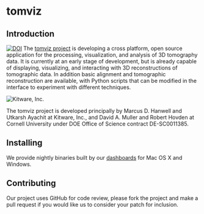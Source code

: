 tomviz
======

Introduction
------------

[![DOI](https://zenodo.org/badge/doi/10.5281/zenodo.11445.png)](http://dx.doi.org/10.5281/zenodo.11445)
The [tomviz project][tomviz] is developing a cross platform, open source
application for the processing, visualization, and analysis of 3D tomography
data. It is currently at an early stage of development, but is already capable
of displaying, visualizing, and interacting with 3D reconstructions of
tomographic data. In addition basic alignment and tomographic reconstruction
are available, with Python scripts that can be modified in the interface to
experiment with different techniques.

![Kitware, Inc.][KitwareLogo]

The tomviz project is developed principally by Marcus D. Hanwell and Utkarsh
Ayachit at Kitware, Inc., and David A. Muller and Robert Hovden at Cornell
University under DOE Office of Science contract DE-SC0011385.

Installing
----------

We provide nightly binaries built by our [dashboards][Dashboard] for Mac OS
X and Windows.

Contributing
------------

Our project uses GitHub for code review, please fork the project and make a
pull request if you would like us to consider your patch for inclusion.

  [tomviz]: http://tomviz.org/ "The tomviz project"
  [Kitware]: http://kitware.com/ "Kitware, Inc."
  [KitwareLogo]: http://www.kitware.com/img/small_logo_over.png "Kitware"
  [Dashboard]: http://open.cdash.org/index.php?project=TomViz "tomviz dashboard"
